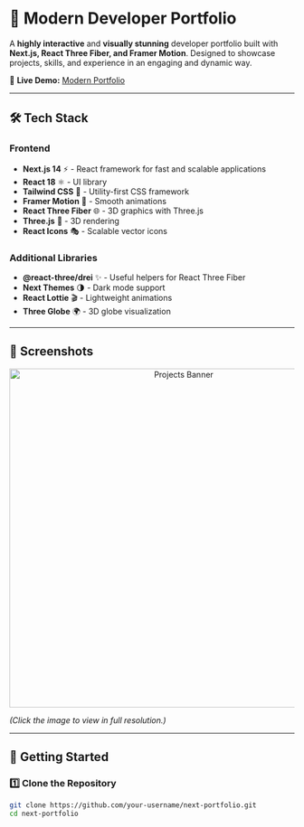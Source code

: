 # 🚀 Modern Developer Portfolio  

A **highly interactive** and **visually stunning** developer portfolio built with **Next.js, React Three Fiber, and Framer Motion**. Designed to showcase projects, skills, and experience in an engaging and dynamic way.  

🔗 **Live Demo:** [Modern Portfolio](https://modernportfoliodevs-molamikedevs-projects.vercel.app/)  

---

## 🛠 Tech Stack  

### **Frontend**  
- **Next.js 14** ⚡ - React framework for fast and scalable applications  
- **React 18** ⚛️ - UI library  
- **Tailwind CSS** 🎨 - Utility-first CSS framework  
- **Framer Motion** 🏃 - Smooth animations  
- **React Three Fiber** 🌐 - 3D graphics with Three.js  
- **Three.js** 🎥 - 3D rendering  
- **React Icons** 🎭 - Scalable vector icons  

### **Additional Libraries**  
- **@react-three/drei** ✨ - Useful helpers for React Three Fiber  
- **Next Themes** 🌗 - Dark mode support  
- **React Lottie** 🎬 - Lightweight animations  
- **Three Globe** 🌍 - 3D globe visualization  

---

## 📸 Screenshots  

<p align="center">
  <a href="https://imgur.com/a/projects-banner-t5oIiXq">
    <img src="https://i.imgur.com/2WfB9TD.png" width="600" alt="Projects Banner">
  </a>
</p>


*(Click the image to view in full resolution.)*  

---

## 🚀 Getting Started  

### **1️⃣ Clone the Repository**  
```bash
git clone https://github.com/your-username/next-portfolio.git
cd next-portfolio



